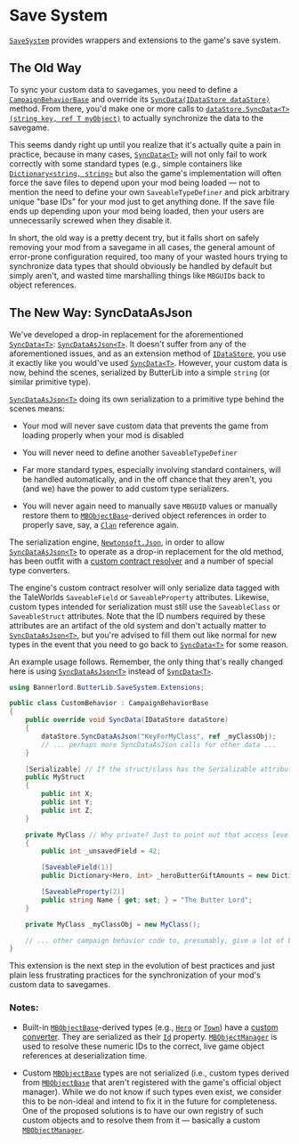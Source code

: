 # Save System
[``SaveSystem``](xref:Bannerlord.ButterLib.SaveSystem) provides wrappers and extensions to the game's save system.

## The Old Way

To sync your custom data to savegames, you need to define a [``CampaignBehaviorBase``](https://apidoc.bannerlord.com/v/1.2.7/class_tale_worlds_1_1_campaign_system_1_1_campaign_behavior_base.html) and override its [``SyncData(IDataStore dataStore)``](https://apidoc.bannerlord.com/v/1.2.7/class_tale_worlds_1_1_campaign_system_1_1_campaign_behavior_base.html#a05ec45ba9a8707a6048fa5ba129fb438) method. From there, you'd make one or more calls to [``dataStore.SyncData<T>(string key, ref T myObject)``](https://apidoc.bannerlord.com/v/1.2.7/interface_tale_worlds_1_1_campaign_system_1_1_i_data_store.html#a8f476030a56cf3423bd9e2912c4e5802) to actually synchronize the data to the savegame.

This seems dandy right up until you realize that it's actually quite a pain in practice, because in many cases, [``SyncData<T>``](https://apidoc.bannerlord.com/v/1.2.7/interface_tale_worlds_1_1_campaign_system_1_1_i_data_store.html#a8f476030a56cf3423bd9e2912c4e5802) will not only fail to work correctly with some standard types (e.g., simple containers like [``Dictionary<string, string>``](xref:xref:System.Collections.Generic.Dictionary) but also the game's implementation will often force the save files to depend upon your mod being loaded &mdash; not to mention the need to define your own ``SaveableTypeDefiner`` and pick arbitrary unique "base IDs" for your mod just to get anything done. If the save file ends up depending upon your mod being loaded, then your users are unnecessarily screwed when they disable it.

In short, the old way is a pretty decent try, but it falls short on safely removing your mod from a savegame in all cases, the general amount of error-prone configuration required, too many of your wasted hours trying to synchronize data types that should obviously be handled by default but simply aren't, and wasted time marshalling things like ``MBGUID``s back to object references.

## The New Way: SyncDataAsJson

We've developed a drop-in replacement for the aforementioned [``SyncData<T>``](https://apidoc.bannerlord.com/v/1.2.7/interface_tale_worlds_1_1_campaign_system_1_1_i_data_store.html#a8f476030a56cf3423bd9e2912c4e5802): [``SyncDataAsJson<T>``](xref:Bannerlord.ButterLib.SaveSystem.Extensions.IDataStoreExtensions#collapsible-Bannerlord_ButterLib_SaveSystem_Extensions_IDataStoreExtensions_SyncDataAsJson__1_TaleWorlds_CampaignSystem_IDataStore_System_String___0__Newtonsoft_Json_JsonSerializerSettings_). It doesn't suffer from any of the aforementioned issues, and as an extension method of [``IDataStore``](https://apidoc.bannerlord.com/v/1.2.7/interface_tale_worlds_1_1_campaign_system_1_1_i_data_store.html), you use it exactly like you would've used [``SyncData<T>``](https://apidoc.bannerlord.com/v/1.2.7/interface_tale_worlds_1_1_campaign_system_1_1_i_data_store.html#a8f476030a56cf3423bd9e2912c4e5802). However, your custom data is now, behind the scenes, serialized by ButterLib into a simple ``string`` (or similar primitive type).

[``SyncDataAsJson<T>``](xref:Bannerlord.ButterLib.SaveSystem.Extensions.IDataStoreExtensions#collapsible-Bannerlord_ButterLib_SaveSystem_Extensions_IDataStoreExtensions_SyncDataAsJson__1_TaleWorlds_CampaignSystem_IDataStore_System_String___0__Newtonsoft_Json_JsonSerializerSettings_) doing its own serialization to a primitive type behind the scenes means:

* Your mod will never save custom data that prevents the game from loading properly when your mod is disabled

* You will never need to define another ``SaveableTypeDefiner``

* Far more standard types, especially involving standard containers, will be handled automatically, and in the off chance that they aren't, you (and we) have the power to add custom type serializers.

* You will never again need to manually save ``MBGUID`` values or manually restore them to [``MBObjectBase``](https://apidoc.bannerlord.com/v/1.2.7/class_tale_worlds_1_1_object_system_1_1_m_b_object_base.html)-derived object references in order to properly save, say, a [``Clan``](https://apidoc.bannerlord.com/v/1.2.7/class_tale_worlds_1_1_campaign_system_1_1_clan.html) reference again.

The serialization engine, [``Newtonsoft.Json``](https://github.com/JamesNK/Newtonsoft.Json), in order to allow [``SyncDataAsJson<T>``](xref:Bannerlord.ButterLib.SaveSystem.Extensions.IDataStoreExtensions#collapsible-Bannerlord_ButterLib_SaveSystem_Extensions_IDataStoreExtensions_SyncDataAsJson__1_TaleWorlds_CampaignSystem_IDataStore_System_String___0__Newtonsoft_Json_JsonSerializerSettings_) to operate as a drop-in replacement for the old method, has been outfit with a [custom contract resolver](xref:Bannerlord.ButterLib.SaveSystem.TaleWorldsContractResolver) and a number of special type converters.

The engine's custom contract resolver will only serialize data tagged with the TaleWorlds ``SaveableField`` or ``SaveableProperty`` attributes. Likewise, custom types intended for serialization must still use the ``SaveableClass`` or ``SaveableStruct`` attributes. Note that the ID numbers required by these attributes are an artifact of the old system and don't actually matter to [``SyncDataAsJson<T>``](xref:Bannerlord.ButterLib.SaveSystem.Extensions.IDataStoreExtensions#collapsible-Bannerlord_ButterLib_SaveSystem_Extensions_IDataStoreExtensions_SyncDataAsJson__1_TaleWorlds_CampaignSystem_IDataStore_System_String___0__Newtonsoft_Json_JsonSerializerSettings_), but you're advised to fill them out like normal for new types in the event that you need to go back to [``SyncData<T>``](https://apidoc.bannerlord.com/v/1.2.7/interface_tale_worlds_1_1_campaign_system_1_1_i_data_store.html#a8f476030a56cf3423bd9e2912c4e5802) for some reason.

An example usage follows. Remember, the only thing that's really changed here is using [``SyncDataAsJson<T>``](xref:Bannerlord.ButterLib.SaveSystem.Extensions.IDataStoreExtensions#collapsible-Bannerlord_ButterLib_SaveSystem_Extensions_IDataStoreExtensions_SyncDataAsJson__1_TaleWorlds_CampaignSystem_IDataStore_System_String___0__Newtonsoft_Json_JsonSerializerSettings_) instead of [``SyncData<T>``](https://apidoc.bannerlord.com/v/1.2.7/interface_tale_worlds_1_1_campaign_system_1_1_i_data_store.html#a8f476030a56cf3423bd9e2912c4e5802).

```csharp
using Bannerlord.ButterLib.SaveSystem.Extensions;

public class CustomBehavior : CampaignBehaviorBase
{
    public override void SyncData(IDataStore dataStore)
    {
        dataStore.SyncDataAsJson("KeyForMyClass", ref _myClassObj);
        // ... perhaps more SyncDataAsJson calls for other data ...
    }

    [Serializable] // If the struct/class has the Serializable attribute`SaveableField and SaveableProperty will be ignored
    public MyStruct
    {
        public int X;
        public int Y;
        public int Z;
    }

    private MyClass // Why private? Just to point out that access levels aren't an issue.
    {
        public int _unsavedField = 42;

        [SaveableField(1)]
        public Dictionary<Hero, int> _heroButterGiftAmounts = new Dictionary<Hero, int>();

        [SaveableProperty(2)]
        public string Name { get; set; } = "The Butter Lord";
    }

    private MyClass _myClassObj = new MyClass();

    // ... other campaign behavior code to, presumably, give a lot of butter away everyday
}
```

This extension is the next step in the evolution of best practices and just plain less frustrating practices for the synchronization of your mod's custom data to savegames.

### Notes:

* Built-in [``MBObjectBase``](https://apidoc.bannerlord.com/v/1.2.7/class_tale_worlds_1_1_object_system_1_1_m_b_object_base.html)-derived types (e.g., [``Hero``](https://apidoc.bannerlord.com/v/1.2.7/class_tale_worlds_1_1_campaign_system_1_1_hero.html) or [``Town``](https://apidoc.bannerlord.com/v/1.2.7/class_tale_worlds_1_1_campaign_system_1_1_settlements_1_1_town.html)) have a [custom converter](xref:Bannerlord.ButterLib.SaveSystem.MBObjectBaseConverter). They are serialized as their [``Id``](xref:TaleWorlds.ObjectSystem.MBObjectBase#collapsible-TaleWorlds_ObjectSystem_MBObjectBase_Id) property. [``MBObjectManager``](https://apidoc.bannerlord.com/v/1.2.7/class_tale_worlds_1_1_object_system_1_1_m_b_object_manager.html) is used to resolve these numeric IDs to the correct, live game object references at deserialization time.

* Custom [``MBObjectBase``](https://apidoc.bannerlord.com/v/1.2.7/class_tale_worlds_1_1_object_system_1_1_m_b_object_base.html) types are not serialized (i.e., custom types derived from [``MBObjectBase``](https://apidoc.bannerlord.com/v/1.2.7/class_tale_worlds_1_1_object_system_1_1_m_b_object_base.html) that aren't registered with the game's official object manager). While we do not know if such types even exist, we consider this to be non-ideal and intend to fix it in the future for completeness. One of the proposed solutions is to have our own registry of such custom objects and to resolve them from it &mdash; basically a custom [``MBObjectManager``](https://apidoc.bannerlord.com/v/1.2.7/class_tale_worlds_1_1_object_system_1_1_m_b_object_manager.html).
